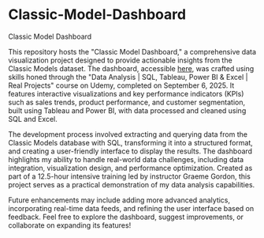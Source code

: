 # Classic-Model-Dashboard
Classic Model Dashboard

This repository hosts the "Classic Model Dashboard," a comprehensive data visualization project designed to provide actionable insights from the Classic Models dataset. The dashboard, accessible [here](https://github.com/jenishpatel001/Classic-Model-Dashboard/blob/main/Classic%20data.PNG), was crafted using skills honed through the "Data Analysis | SQL, Tableau, Power BI & Excel | Real Projects" course on Udemy, completed on September 6, 2025. It features interactive visualizations and key performance indicators (KPIs) such as sales trends, product performance, and customer segmentation, built using Tableau and Power BI, with data processed and cleaned using SQL and Excel.

The development process involved extracting and querying data from the Classic Models database with SQL, transforming it into a structured format, and creating a user-friendly interface to display the results. The dashboard highlights my ability to handle real-world data challenges, including data integration, visualization design, and performance optimization. Created as part of a 12.5-hour intensive training led by instructor Graeme Gordon, this project serves as a practical demonstration of my data analysis capabilities.

Future enhancements may include adding more advanced analytics, incorporating real-time data feeds, and refining the user interface based on feedback. Feel free to explore the dashboard, suggest improvements, or collaborate on expanding its features!

